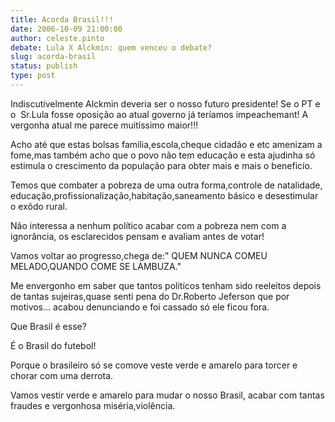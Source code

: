 ```yaml
---
title: Acorda Brasil!!!
date: 2006-10-09 21:00:00
author: celeste.pinto
debate: Lula X Alckmin: quem venceu o debate?
slug: acorda-brasil
status: publish 
type: post
---
```


Indiscutívelmente Alckmin deveria ser o nosso futuro presidente! Se o PT e o  Sr.Lula fosse oposição ao atual governo já teríamos impeachemant! A vergonha atual me parece muitíssimo maior!!!


Acho até que estas bolsas família,escola,cheque cidadão e etc amenizam a fome,mas também acho que o povo não tem educação e esta ajudinha só estimula o crescimento da população para obter mais e mais o beneficío.


Temos que combater a pobreza de uma outra forma,controle de natalidade, educação,profissionalização,habitação,saneamento básico e desestimular o exôdo rural.


Não interessa a nenhum político acabar com a pobreza nem com a ignorância, os esclarecidos pensam e avaliam antes de votar!


Vamos voltar ao progresso,chega de:" QUEM NUNCA COMEU MELADO,QUANDO COME SE LAMBUZA."


Me envergonho em saber que tantos politícos tenham sido reeleitos depois de tantas sujeiras,quase senti pena do Dr.Roberto Jeferson que por motivos... acabou denunciando e foi cassado só ele ficou fora.


Que Brasil é esse?


É o Brasil do futebol!


Porque o brasileiro só se comove veste verde e amarelo para torcer e chorar com uma derrota.


Vamos vestir verde e amarelo para mudar o nosso Brasil, acabar com tantas fraudes e vergonhosa miséria,violência.


